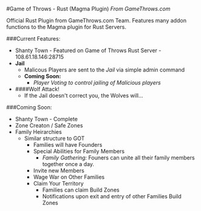 #Game of Throws - Rust (Magma Plugin)
*From GameThrows.com*


Official Rust Plugin from GameThrows.com Team.  Features many addon functions to the Magma plugin for Rust Servers.  

###Current Features:
* Shanty Town - Featured on Game of Throws Rust Server - 108.61.18.146:28715
* __Jail__
	* Malicous Players are sent to the _Jail_ via simple admin command 
	* __Coming Soon:__
		* _Player Voting to control jailing of Malicious players_
* ####Wolf Attack!
	* If the Jail doesn't correct you, the Wolves will... 


###Coming Soon:
* Shanty Town - Complete
* Zone Creaton / Safe Zones
* Family Heirarchies
	* Similar structure to GOT	
		* Families will have Founders
		* Special Abilities for Family Members
			* _Family Gathering:_ Founers can unite all their family members together once a day.
		* Invite new Members
		* Wage War on Other Families
		* Claim Your Territory
			* Families can claim Build Zones
			* Notifications upon exit and entry of other Families Build Zones
				
		
